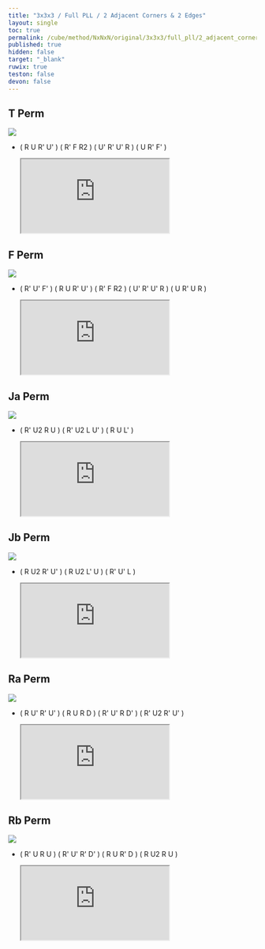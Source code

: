 ```yaml
---
title: "3x3x3 / Full PLL / 2 Adjacent Corners & 2 Edges"
layout: single
toc: true
permalink: /cube/method/NxNxN/original/3x3x3/full_pll/2_adjacent_corners_2_edges
published: true
hidden: false
target: "_blank"
ruwix: true
teston: false
devon: false
---
```

<span
  id     = "cube"
  teston = "{{page.teston}}"
  devon  = "{{page.devon}}" >
</span>

<head>
  <base target = "{{page.target}}">
</head>



## T Perm

<a href="https://www.speedsolving.com/wiki/index.php/PLL#T_Permutation">
  <img
    src = "https://www.speedsolving.com/wiki/images/4/49/T.gif"
  />
</a>

- ( R U R' U' ) ( R' F R2 ) ( U' R' U' R ) ( U R' F' )

  <iframe
    src = "https://ruwix.com/widget/3d/?alg=R%20U%20R'%20U'%20R'%20F%20R2%20U'%20R'%20U'%20R%20U%20R'%20F'&solved=U-&hover=9&speed=500&flags=canvas"
  ></iframe>



## F Perm

<a href="https://www.speedsolving.com/wiki/index.php/PLL#F_Permutation">
  <img
    class = "rotate"
    deg   = 90
    src   = "https://www.speedsolving.com/wiki/images/f/fd/F.gif"
  />
</a>

- ( R' U' F' ) ( R U R' U' ) ( R' F R2 ) ( U' R' U' R ) ( U R' U R )

  <iframe
    src = "https://ruwix.com/widget/3d/?alg=R'%20U'%20F'%20R%20U%20R'%20U'%20R'%20F%20R2%20U'%20R'%20U'%20R%20U%20R'%20U%20R&solved=U-&hover=9&speed=500&flags=canvas"
  ></iframe>



## Ja Perm

<a href="https://www.speedsolving.com/wiki/index.php/PLL#J_Permutation_:_a">
  <img
    class = "rotate"
    deg   = 180
    src   = "https://www.speedsolving.com/wiki/images/f/fb/J1.gif"
  />
</a>

- ( R' U2 R U ) ( R' U2 L U' ) ( R U L' )

  <iframe
    src = "https://ruwix.com/widget/3d/?alg=R'%20U2%20R%20U%20R'%20U2'%20L%20U'%20R%20U%20L'&solved=U-&hover=9&speed=500&flags=canvas"
  ></iframe>


## Jb Perm

<a href="https://www.speedsolving.com/wiki/index.php/PLL#J_Permutation_:_b">
  <img
    src = "https://www.speedsolving.com/wiki/images/1/17/J.gif"
  />
</a>

- ( R U2 R' U' ) ( R U2 L' U ) ( R' U' L )

  <iframe
    src = "https://ruwix.com/widget/3d/?alg=R%20U2'%20R'%20U'%20R%20U2%20L'%20U%20R'%20U'%20L&solved=U-&hover=9&speed=500&flags=canvas"
  ></iframe>



## Ra Perm

<a href="https://www.speedsolving.com/wiki/index.php/PLL#R_Permutation_:_a">
  <img
    class = "rotate"
    deg   = 270
    src   = "https://www.speedsolving.com/wiki/images/8/85/R1.gif"
  />
</a>

- ( R U' R' U' ) ( R U R D ) ( R' U' R D' ) ( R' U2 R' U' )

  <iframe
    src = "https://ruwix.com/widget/3d/?alg=R%20U'%20R'%20U'%20R%20U%20R%20D%20R'%20U'%20R%20D'%20R'%20U2'%20R'%20U'&solved=U-&hover=9&speed=500&flags=canvas"
  ></iframe>



## Rb Perm

<a href="https://www.speedsolving.com/wiki/index.php/PLL#R_Permutation_:_b">
  <img
    class = "rotate"
    deg   = 90
    src   = "https://www.speedsolving.com/wiki/images/3/38/R.gif"
  />
</a>

- ( R' U R U ) ( R' U' R' D' ) ( R U R' D ) ( R U2 R U )

  <iframe
    src = "https://ruwix.com/widget/3d/?alg=R'%20U%20R%20U%20R'%20U'%20R'%20D'%20R%20U%20R'%20D%20R%20U2%20R%20U&solved=U-&hover=9&speed=500&flags=canvas"
  ></iframe>
